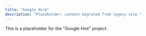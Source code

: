 ```yaml
---
title: "Google Hire"
description: "Placeholder: content migrated from legacy site."
---
```


This is a placeholder for the "Google Hire" project.
